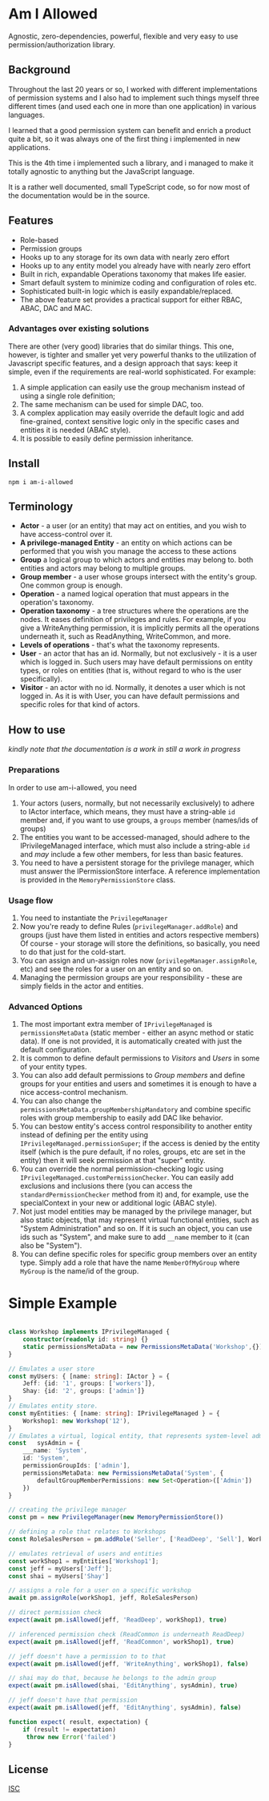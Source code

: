 # Am I Allowed
Agnostic, zero-dependencies, powerful, flexible and very easy to use permission/authorization 
library. 

## Background
Throughout the last 20 years or so, I worked with different implementations of permission systems and I also had
to implement such things myself three different times (and used each one in more than one application) in
various languages.
 
I learned that a good permission system can benefit and enrich a product quite a bit, so it was always 
one of the first thing i implemented in new applications.  

This is the 4th time i implemented such a library, and i managed to make it totally agnostic to
anything but the JavaScript language. 

It is a rather well documented, small TypeScript code, so for now most of the documentation
would be in the source.  

## Features
* Role-based
* Permission groups
* Hooks up to any storage for its own data with nearly zero effort
* Hooks up to any entity model you already have with nearly zero effort
* Built in rich, expandable Operations taxonomy that makes life easier.
* Smart default system to minimize coding and configuration of roles etc.   
* Sophisticated built-in logic which is easily expandable/replaced.
* The above feature set provides a practical support for either RBAC, ABAC, DAC and MAC. 
 
 ### Advantages over existing solutions
 There are other (very good) libraries that do similar things. This one, however, is tighter and smaller yet very powerful 
 thanks to the utilization of Javascript specific features, and a design approach that says: keep it simple, even if the requirements
 are real-world sophisticated. For example:
 1. A simple application can easily use the group mechanism instead of using a single role definition;
 1. The same mechanism can be used for simple DAC, too. 
 1. A complex application may easily override the default logic and add fine-grained, context sensitive logic
 only in the specific cases and entities it is needed (ABAC style).
 1. It is possible to easily define permission inheritance.         

## Install
`npm i am-i-allowed`

## Terminology 
* **Actor** - a user (or an entity) that may act on entities, and you wish to have access-control over it.
* **A privilege-managed Entity** - an entity on which actions can be performed that you wish you manage the access to these actions
* **Group** a logical group to which actors and entities may belong to. both entities and actors may belong to multiple groups.
* **Group member** - a user whose groups intersect with the entity's group. One common group is enough.
* **Operation** - a named logical operation that must appears in the operation's taxonomy.
* **Operation taxonomy** - a tree structures where the operations are the nodes. It eases definition of privileges and rules.
For example, if you give a WriteAnything permission, it is implicitly permits all the operations underneath
it, such as ReadAnything, WriteCommon, and more. 
* **Levels of operations** - that's what the taxonomy represents.  
* **User** - an actor that has an id. Normally, but not exclusively - it is a user which is logged in. Such
users may have default permissions on entity types, or roles on entities (that is, without regard to who is the 
user specifically).
* **Visitor** - an actor with no id. Normally, it denotes a user which is not logged in. As it is with User,
you can have default permissions and specific roles for that kind of actors.

     

## How to use
*kindly note that the documentation is a work in still a work in progress*


### Preparations
In order to use am-i-allowed, you need
1. Your actors (users, normally, but not necessarily exclusively) to adhere to IActor interface,
which means, they must have a string-able `id` member and, if you want to use groups, a `groups` member (names/ids of groups)
1. The entities you want to be accessed-managed, should adhere to the IPrivilegeManaged interface, which must also include a string-able `id`
and *may* include a few other members, for less than basic features. 
1. You need to have a persistent storage for the privilege manager, which must answer the IPermissionStore interface. A reference implementation
is provided in the `MemoryPermissionStore` class.

### Usage flow
1. You need to instantiate the `PrivilegeManager`
1. Now you're ready to define Rules (`privilegeManager.addRole`) and groups (just have them listed in entities and actors respective members)
Of course - your storage will store the definitions, so basically, you need to do that just for the cold-start.
1. You can assign and un-assign roles now (`privilegeManager.assignRole`, etc) and see the roles for a user on an entity and so on.  
1. Managing the permission groups are your responsibility - these are simply fields in the actor and entities. 

### Advanced Options
1. The most important extra member of `IPrivilegeManaged` is `permissionsMetaData` (static member - 
   either an async method or static data). If one is not provided, it is automatically created with just the default configuration.
1. It is common to define default permissions to _Visitors_ and _Users_ in some of your entity types.
1. You can also add default permissions to _Group members_ and define groups for your entities and users
and sometimes it is enough to have a nice access-control mechanism. 
1. You can also change the `permissionsMetaData.groupMembershipMandatory` and combine specific roles
with group membership to easily add DAC like behavior.
1. You can bestow entity's access control responsibility to another entity instead of defining per the entity
using `IPrivilegeManaged.permissionSuper`; if the access is denied by the entity itself (which is the pure default, if 
no roles, groups, etc are set in the entity) then it will seek permission at that "super" entity.
1. You can override the normal permission-checking logic using `IPrivilegeManaged.customPermissionChecker`. You
can easily add exclusions and inclusions there (you can access the `standardPermissionChecker` method from it)
and, for example, use the specialContext in your new or additional logic (ABAC style).
1. Not just model entities may be managed by the privilege manager, but also static objects, that may
represent virtual functional entities, such as "System Administration" and so on. If it is such an object,
you can use ids such as "System", and make sure to add `__name` member to it (can also be "System").
1. You can define specific roles for specific group members over an entity type. Simply add a role that
have the name `MemberOfMyGroup` where `MyGroup` is the name/id of the group.


# Simple Example
```ts

class Workshop implements IPrivilegeManaged {
    constructor(readonly id: string) {}
    static permissionsMetaData = new PermissionsMetaData('Workshop',{})
}

// Emulates a user store
const myUsers: { [name: string]: IActor } = {
    Jeff: {id: '1', groups: ['workers']},
    Shay: {id: '2', groups: ['admin']}
}
// Emulates entity store.  
const myEntities: { [name: string]: IPrivilegeManaged } = {
    Workshop1: new Workshop('12'),
}
// Emulates a virtual, logical entity, that represents system-level administration
const   sysAdmin = {
    ___name: 'System',
    id: 'System',
    permissionGroupIds: ['admin'],
    permissionsMetaData: new PermissionsMetaData('System', {
        defaultGroupMemberPermissions: new Set<Operation>(['Admin'])
    })
}

// creating the privilege manager
const pm = new PrivilegeManager(new MemoryPermissionStore())

// defining a role that relates to Workshops
const RoleSalesPerson = pm.addRole('Seller', ['ReadDeep', 'Sell'], Workshop)

// emulates retrieval of users and entities
const workShop1 = myEntities['Workshop1'];
const jeff = myUsers['Jeff'];
const shai = myUsers['Shay']

// assigns a role for a user on a specific workshop 
await pm.assignRole(workShop1, jeff, RoleSalesPerson)

// direct permission check
expect(await pm.isAllowed(jeff, 'ReadDeep', workShop1), true)

// inferenced permission check (ReadCommon is underneath ReadDeep)
expect(await pm.isAllowed(jeff, 'ReadCommon', workShop1), true)

// jeff doesn't have a permission to to that
expect(await pm.isAllowed(jeff, 'WriteAnything', workShop1), false)

// shai may do that, because he belongs to the admin group
expect(await pm.isAllowed(shai, 'EditAnything', sysAdmin), true)

// jeff doesn't have that permission
expect(await pm.isAllowed(jeff, 'EditAnything', sysAdmin), false)

function expect( result, expectation) {
    if (result != expectation)
     throw new Error('failed')
}

```

 

## License
 
[ISC](https://opensource.org/licenses/ISC) 

